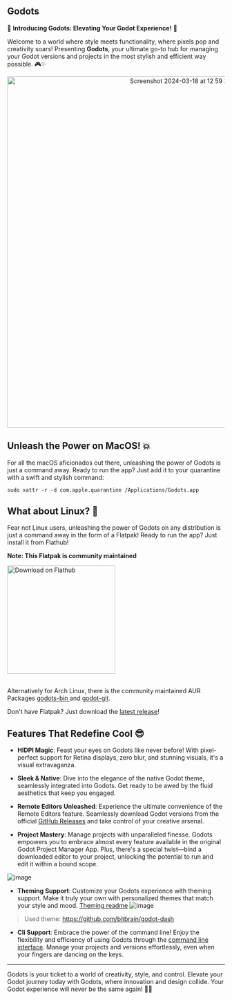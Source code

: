## Godots 
🚀 **Introducing Godots: Elevating Your Godot Experience!** 🚀

Welcome to a world where style meets functionality, where pixels pop and creativity soars! Presenting **Godots**, your ultimate go-to hub for managing your Godot versions and projects in the most stylish and efficient way possible. 🎮✨

<p align="center">
<img width="812" alt="Screenshot 2024-03-18 at 12 59 23 PM" src="https://github.com/MakovWait/godots/assets/39778897/607ce24b-2c39-4ede-8810-f7c528a496d2">
</p>

## Unleash the Power on MacOS! 💥
For all the macOS aficionados out there, unleashing the power of Godots is just a command away. Ready to run the app? Just add it to your quarantine with a swift and stylish command:
```shell
sudo xattr -r -d com.apple.quarantine /Applications/Godots.app
```

## What about Linux? 🐧

Fear not Linux users, unleashing the power of Godots on any distribution is just a command away in the form of a Flatpak! Ready to run the app? Just install it from Flathub!

**Note: This Flatpak is community maintained**

<div align="start">
<a href='https://flathub.org/apps/details/io.github.MakovWait.Godots'><img width="250" alt='Download on Flathub' src='https://raw.githubusercontent.com/flxzt/rnote/main/misc/assets/flathub-badge.svg'/></a>
</div><br>

Alternatively for Arch Linux, there is the community maintained AUR Packages <a href="https://aur.archlinux.org/packages/godots-bin"> godots-bin </a> and <a href="https://aur.archlinux.org/packages/godots-git"> godot-git<a>.

Don't have Flatpak? Just download the [latest release](https://github.com/MakovWait/godots/releases)!

## Features That Redefine Cool 😎
- **HIDPI Magic**: Feast your eyes on Godots like never before! With pixel-perfect support for Retina displays, zero blur, and stunning visuals, it's a visual extravaganza.

- **Sleek & Native**: Dive into the elegance of the native Godot theme, seamlessly integrated into Godots. Get ready to be awed by the fluid aesthetics that keep you engaged.

- **Remote Editors Unleashed**: Experience the ultimate convenience of the Remote Editors feature. Seamlessly download Godot versions from the official [GitHub Releases](https://github.com/godotengine/godot/releases) and take control of your creative arsenal.

- **Project Mastery**: Manage projects with unparalleled finesse. Godots empowers you to embrace almost every feature available in the original Godot Project Manager App. Plus, there's a special twist—bind a downloaded editor to your project, unlocking the potential to run and edit it within a bound scope.

![image](https://github.com/MakovWait/godots/blob/main/.github/assets/screenshot1.png)

- **Theming Support**: Customize your Godots experience with theming support. Make it truly your own with personalized themes that match your style and mood. [Theming readme](https://github.com/MakovWait/godots/blob/main/.github/assets/THEMING.md)
![image](https://github.com/MakovWait/godots/blob/main/.github/assets/screenshot3.png)
> Used theme: https://github.com/bitbrain/godot-dash
- **Cli Support**: Embrace the power of the command line! Enjoy the flexibility and efficiency of using Godots through the [command line interface](https://github.com/MakovWait/godots/blob/main/.github/assets/FEATURES.md#cli). Manage your projects and versions effortlessly, even when your fingers are dancing on the keys.

*****
Godots is your ticket to a world of creativity, style, and control. Elevate your Godot journey today with Godots, where innovation and design collide. Your Godot experience will never be the same again! 🌟🎉
